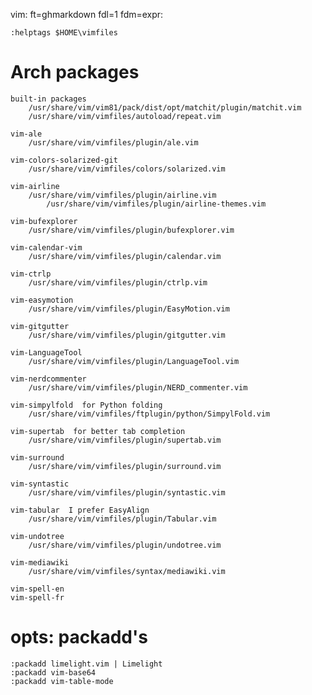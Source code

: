 vim: ft=ghmarkdown fdl=1 fdm=expr:

    :helptags $HOME\vimfiles

# Arch packages
    built-in packages
        /usr/share/vim/vim81/pack/dist/opt/matchit/plugin/matchit.vim
        /usr/share/vim/vimfiles/autoload/repeat.vim

    vim-ale
        /usr/share/vim/vimfiles/plugin/ale.vim

    vim-colors-solarized-git
        /usr/share/vim/vimfiles/colors/solarized.vim

    vim-airline
        /usr/share/vim/vimfiles/plugin/airline.vim
            /usr/share/vim/vimfiles/plugin/airline-themes.vim

    vim-bufexplorer
        /usr/share/vim/vimfiles/plugin/bufexplorer.vim

    vim-calendar-vim
        /usr/share/vim/vimfiles/plugin/calendar.vim

    vim-ctrlp
        /usr/share/vim/vimfiles/plugin/ctrlp.vim

    vim-easymotion
        /usr/share/vim/vimfiles/plugin/EasyMotion.vim

    vim-gitgutter
        /usr/share/vim/vimfiles/plugin/gitgutter.vim

    vim-LanguageTool
        /usr/share/vim/vimfiles/plugin/LanguageTool.vim

    vim-nerdcommenter
        /usr/share/vim/vimfiles/plugin/NERD_commenter.vim

    vim-simpylfold  for Python folding
        /usr/share/vim/vimfiles/ftplugin/python/SimpylFold.vim

    vim-supertab  for better tab completion
        /usr/share/vim/vimfiles/plugin/supertab.vim

    vim-surround
        /usr/share/vim/vimfiles/plugin/surround.vim

    vim-syntastic
        /usr/share/vim/vimfiles/plugin/syntastic.vim

    vim-tabular  I prefer EasyAlign
        /usr/share/vim/vimfiles/plugin/Tabular.vim

    vim-undotree
        /usr/share/vim/vimfiles/plugin/undotree.vim

    vim-mediawiki
        /usr/share/vim/vimfiles/syntax/mediawiki.vim

    vim-spell-en
    vim-spell-fr

# opts: packadd's
    :packadd limelight.vim | Limelight
    :packadd vim-base64
    :packadd vim-table-mode

